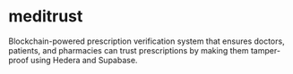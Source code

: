 # meditrust
Blockchain-powered prescription verification system that ensures doctors, patients, and pharmacies can trust prescriptions by making them tamper-proof using Hedera and Supabase.
